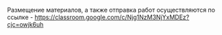 Размещение материалов, а также отправка работ осуществляются по ссылке - https://classroom.google.com/c/Njg1NzM3NjYxMDEz?cjc=owjk6uh

